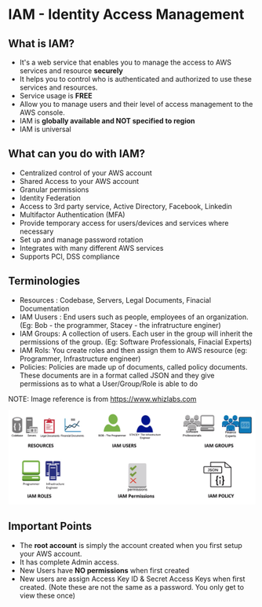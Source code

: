 # IAM - Identity Access Management

## What is IAM?
- It's a web service that enables you to manage the access to AWS services and resource **securely**
- It helps you to control who is authenticated and authorized to use these services and resources.
- Service usage is **FREE**
- Allow you to manage users and their level of access management to the AWS console. 
- IAM is **globally available and NOT specified to region**
- IAM is universal 

## What can you do with IAM?

- Centralized control of your AWS account
- Shared Access to your AWS account
- Granular permissions
- Identity Federation
- Access to 3rd party service, Active Directory, Facebook, Linkedin
- Multifactor Authentication (MFA)
- Provide temporary access for users/devices and services where necessary
- Set up and manage password rotation
- Integrates with many different AWS services
- Supports PCI, DSS compliance

## Terminologies
 - Resources : Codebase, Servers, Legal Documents, Finacial Documentation 
 - IAM Uusers : End users such as people, employees of an organization. (Eg: Bob - the programmer, Stacey - the infratructure enginer)
 - IAM Groups: A collection of users. Each user in the group will inherit the permissions of the group. (Eg: Software Professionals,        Finacial Experts)
 - IAM Rols: You create roles and then assign them to AWS resource (eg: Programmer, Infrastructure engineer)
 - Policies: Policies are made up of documents, called policy documents. These documents are in a format called JSON and they give          permissions as to what a User/Group/Role is able to do
 
 NOTE: Image reference is from https://www.whizlabs.com
 
 ![IAM.PNG](/IAM.PNG) 
 

## Important Points

 - The **root account** is simply the account created when you first setup your AWS account. 
 - It has complete Admin access.
 - New Users have **NO permissions** when first created 
 - New users are assign Access Key ID & Secret Access Keys when first created. (Note these are not the same as a password. You only get to view these once) 

